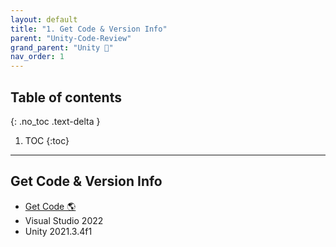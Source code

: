 ```yaml
---
layout: default
title: "1. Get Code & Version Info"
parent: "Unity-Code-Review"
grand_parent: "Unity 🎡"
nav_order: 1
---
```


## Table of contents
{: .no_toc .text-delta }

1. TOC
{:toc}

---

## Get Code & Version Info

* [Get Code 🌎](https://github.com/EasyCoding-7/ant-game)
* Visual Studio 2022
* Unity 2021.3.4f1
